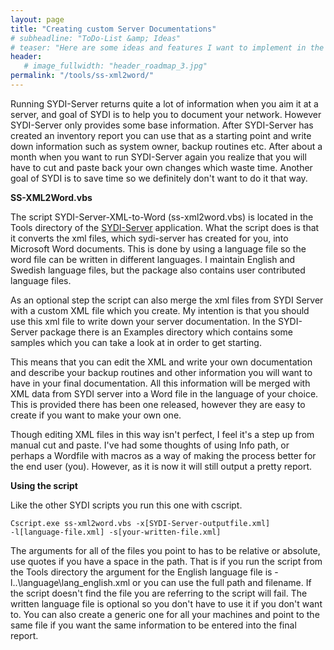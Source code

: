 ```yaml
---
layout: page
title: "Creating custom Server Documentations"
# subheadline: "ToDo-List &amp; Ideas"
# teaser: "Here are some ideas and features I want to implement in the future."
header:
   # image_fullwidth: "header_roadmap_3.jpg"
permalink: "/tools/ss-xml2word/"
---
```

Running SYDI-Server returns quite a lot of information when you aim it at a server, and goal of SYDI is to help you to document your network. However SYDI-Server only provides some base information. After SYDI-Server has created an inventory report you can use that as a starting point and write down information such as system owner, backup routines etc. After about a month when you want to run SYDI-Server again you realize that you will have to cut and paste back your own changes which waste time. Another goal of SYDI is to save time so we definitely don't want to do it that way.

<strong>SS-XML2Word.vbs</strong>

The script SYDI-Server-XML-to-Word (ss-xml2word.vbs) is located in the Tools directory of the <a href="http://sydiproject.com/products/sydi-server/">SYDI-Server</a> application. What the script does is that it converts the xml files, which sydi-server has created for you, into Microsoft Word documents. This is done by using a language file so the word file can be written in different languages. I maintain English and Swedish language files, but the package also contains user contributed language files.

As an optional step the script can also merge the xml files from SYDI Server with a custom XML file which you create. My intention is that you should use this xml file to write down your server documentation. In the SYDI-Server package there is an Examples directory which contains some samples which you can take a look at in order to get starting.

This means that you can edit the XML and write your own documentation and describe your backup routines and other information you will want to have in your final documentation. All this information will be merged with XML data from SYDI server into a Word file in the language of your choice. This is provided there has been one released, however they are easy to create if you want to make your own one.

Though editing XML files in this way isn't perfect, I feel it's a step up from manual cut and paste. I've had some thoughts of using Info path, or perhaps a Wordfile with macros as a way of making the process better for the end user (you). However, as it is now it will still output a pretty report.

<strong>Using the script</strong>

Like the other SYDI scripts you run this one with cscript.

<code>Cscript.exe ss-xml2word.vbs -x[SYDI-Server-outputfile.xml] -l[language-file.xml] -s[your-written-file.xml]</code>

The arguments for all of the files you point to has to be relative or absolute, use quotes if you have a space in the path. That is if you run the script from the Tools directory the argument for the English language file is -l..\language\lang_english.xml or you can use the full path and filename. If the script doesn't find the file you are referring to the script will fail. The written language file is optional so you don't have to use it if you don't want to. You can also create a generic one for all your machines and point to the same file if you want the same information to be entered into the final report.
